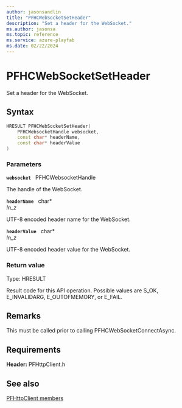 ```yaml
---
author: jasonsandlin
title: "PFHCWebSocketSetHeader"
description: "Set a header for the WebSocket."
ms.author: jasonsa
ms.topic: reference
ms.service: azure-playfab
ms.date: 02/22/2024
---
```


# PFHCWebSocketSetHeader  

Set a header for the WebSocket.  

## Syntax  
  
```cpp
HRESULT PFHCWebSocketSetHeader(  
    PFHCWebsocketHandle websocket,  
    const char* headerName,  
    const char* headerValue  
)  
```  
  
### Parameters  
  
**`websocket`** &nbsp; PFHCWebsocketHandle  
  
The handle of the WebSocket.  
  
**`headerName`** &nbsp; char*  
*_In_z_*  
  
UTF-8 encoded header name for the WebSocket.  
  
**`headerValue`** &nbsp; char*  
*_In_z_*  
  
UTF-8 encoded header value for the WebSocket.  
  
  
### Return value
Type: HRESULT
  
Result code for this API operation. Possible values are S_OK, E_INVALIDARG, E_OUTOFMEMORY, or E_FAIL.
  
## Remarks  
  
This must be called prior to calling PFHCWebSocketConnectAsync.
  
## Requirements  
  
**Header:** PFHttpClient.h
  
## See also  
[PFHttpClient members](../pfhttpclient_members.md)  

  
  
